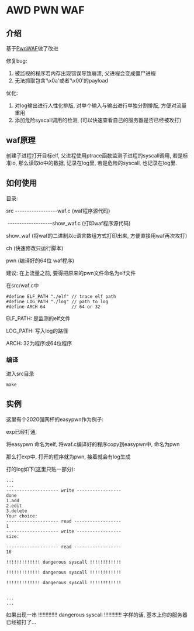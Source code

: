 # AWD PWN WAF

## 介绍

基于[PwnWAF](https://github.com/yangshuangfu/PwnWAF)做了改进

修复bug:

1. 被监视的程序若内存出现错误导致崩溃, 父进程会变成僵尸进程
2. 无法抓取包含'\x0a'或者'\x00'的payload

优化:

1. 对log输出进行人性化排版, 对单个输入与输出进行单独分割排版, 方便对流量重用
2. 添加危险syscall调用的检测, (可以快速查看自己的服务器是否已经被攻打)



## waf原理

创建子进程打开目标elf, 父进程使用ptrace函数监测子进程的syscall调用,  若是标准io, 那么读取io中的数据, 记录在log里, 若是危险的syscall, 也记录在log里.



##  如何使用

目录:

src ------------------waf.c (waf程序源代码)

​     -------------------show_waf.c (打印waf程序源代码)

show_waf (将waf的二进制以c语言数组方式打印出来, 方便直接用waf再次攻打)

ch              (快速修改只运行脚本)

pwn           (编译好的64位 waf程序)



建议: 在上流量之前, 要得把原来的pwn文件命名为elf文件

在src/waf.c中

```
#define ELF_PATH "./elf" // trace elf path
#define LOG_PATH "./log" // path to log
#define ARCH 64          // 64 or 32
```

ELF_PATH: 是监测的elf文件

LOG_PATH: 写入log的路径

ARCH: 32为程序或64位程序

### 编译

进入src目录

```
make
```



## 实例

这里有个2020强网杯的easypwn作为例子:

exp已经打通, 

将easypwn 命名为elf, 将waf.c编译好的程序copy到easypwn中, 命名为pwn

那么打exp中, 打开的程序就为pwn, 接着就会有log生成

打的log如下(这里只贴一部分):

```
...
...
-------------------- write -----------------                                                                                            
done                                                                                                                                    
1.add                                                                                                                                   
2.edit                                                                                                                                  
3.delete                                                                                                                                
Your choice:                                                                                                                                                                                                                                                      
-------------------- read ------------------                                                                                            
1                                                                                                                                      
-------------------- write -----------------
size:

-------------------- read ------------------
16

!!!!!!!!!!!!! dangerous syscall !!!!!!!!!!!!

!!!!!!!!!!!!! dangerous syscall !!!!!!!!!!!!

!!!!!!!!!!!!! dangerous syscall !!!!!!!!!!!!


...
...

```

如果出现一串 !!!!!!!!!!!!! dangerous syscall !!!!!!!!!!!! 字样的话,  基本上你的服务器已经被打了...





